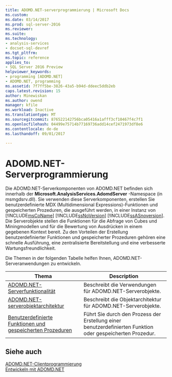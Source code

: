 ```yaml
---
title: ADOMD.NET-serverprogrammierung | Microsoft Docs
ms.custom: 
ms.date: 03/14/2017
ms.prod: sql-server-2016
ms.reviewer: 
ms.suite: 
ms.technology:
- analysis-services
- docset-sql-devref
ms.tgt_pltfrm: 
ms.topic: reference
applies_to:
- SQL Server 2016 Preview
helpviewer_keywords:
- programming [ADOMD.NET]
- ADOMD.NET, programming
ms.assetid: 7f7ff5be-3826-43a5-b94d-ddeec5ddb2eb
caps.latest.revision: 15
author: Minewiskan
ms.author: owend
manager: kfile
ms.workload: Inactive
ms.translationtype: MT
ms.sourcegitcommit: 876522142756bca05416a1afff3cf10467f4c7f1
ms.openlocfilehash: 04499e75714b77169736add14cef2471973df8e6
ms.contentlocale: de-de
ms.lasthandoff: 09/01/2017

---
```

# <a name="adomdnet-server-programming"></a>ADOMD.NET-Serverprogrammierung
  Die ADOMD.NET-Serverkomponenten von ADOMD.NET befinden sich innerhalb der **Microsoft.AnalysisServices.AdomdServer** -Namespace (in msmgdsrv.dll). Sie verwenden diese Serverkomponenten, erstellen Sie benutzerdefinierte MDX (Multidimensional Expressions)-Funktionen und gespeicherten Prozeduren, die ausgeführt werden, in einer Instanz von [!INCLUDE[msCoName](../../includes/msconame-md.md)] [!INCLUDE[ssNoVersion](../../includes/ssnoversion-md.md)] [!INCLUDE[ssASnoversion](../../includes/ssasnoversion-md.md)]. Die Serverobjekte stellen die Funktionen für die Abfrage von Cubes und Miningmodellen und für die Bewertung von Ausdrücken in einem gegebenen Kontext bereit. Zu den Vorteilen der Erstellung benutzerdefinierter Funktionen und gespeicherter Prozeduren gehören eine schnelle Ausführung, eine zentralisierte Bereitstellung und eine verbesserte Wartungsfreundlichkeit.  
  
 Die Themen in der folgenden Tabelle helfen Ihnen, ADOMD.NET-Serveranwendungen zu entwickeln.  
  
|Thema|Description|  
|-----------|-----------------|  
|[ADOMD.NET-Serverfunktionalität](../../analysis-services/multidimensional-models-adomd-net-server/adomd-net-server-functionality.md)|Beschreibt die Verwendungen für ADOMD.NET-Serverobjekte.|  
|[ADOMD.NET-serverobjektarchitektur](../../analysis-services/multidimensional-models-adomd-net-server/adomd-net-server-object-architecture.md)|Beschreibt die Objektarchitektur für ADOMD.NET-Serverobjekte.|  
|[Benutzerdefinierte Funktionen und gespeicherten Prozeduren](../../analysis-services/multidimensional-models-adomd-net-server/user-defined-functions-and-stored-procedures.md)|Führt Sie durch den Prozess der Erstellung einer benutzerdefinierten Funktion oder gespeicherten Prozedur.|  
  
## <a name="see-also"></a>Siehe auch  
 [ADOMD.NET-Clientprogrammierung](../../analysis-services/multidimensional-models-adomd-net-client/adomd-net-client-programming.md)   
 [Entwickeln mit ADOMD.NET](../../analysis-services/multidimensional-models/adomd-net/developing-with-adomd-net.md)  
  
  

